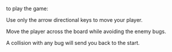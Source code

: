 to play the game:

Use only the arrow directional keys to move your player.

Move the player across the board while avoiding the enemy
bugs.

A collision with any bug will send you back to the start.


